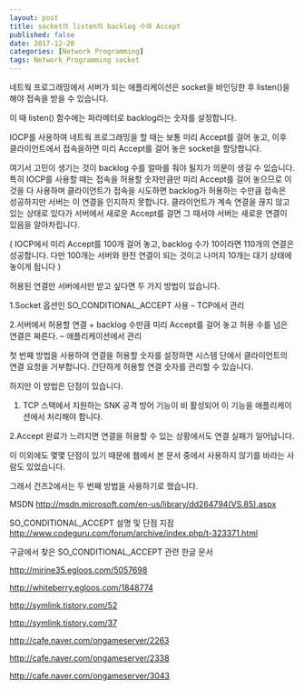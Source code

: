 ```yaml
---
layout: post
title: socket의 listen의 backlog 수와 Accept
published: false
date: 2017-12-20
categories: [Network Programming]
tags: Network_Programming socket
---
```


네트웍 프로그래밍에서 서버가 되는 애플리케이션은 socket을 바인딩한 후 listen()을 해야 접속을 받을 수 있습니다.

이 때 listen() 함수에는 파라메터로 backlog라는 숫자를 설정합니다.

IOCP를 사용하여 네트웍 프로그래밍을 할 때는 보통 미리 Accept를 걸어 놓고, 이후 클라이언트에서 접속을하면 미리 Accept를 걸어 놓은 socket을 할당합니다.



여기서 고민이 생기는 것이 backlog 수를 얼마를 줘야 될지가 의문이 생길 수 있습니다. 특히 IOCP를 사용할 때는 접속을 허용할 숫자만큼만 미리 Accept를 걸어 놓으므로 이것을 다 사용하며 클라이언트가 접속을 시도하면 backlog가 허용하는 수만큼 접속은 성공하지만 서버는 이 연결을 인지하지 못합니다. 클라이언트가 계속 연결을 끊지 않고 있는 상태로 있다가 서버에서 새로운 Accept를 걸면 그 때서야 서버는 새로운 연결이 있음을 알아차립니다.

( IOCP에서 미리 Accept를 100개 걸어 놓고, backlog 수가 10이라면 110개의 연결은 성공합니다. 다만 100개는 서버와 완전 연결이 되는 것이고 나머지 10개는 대기 상태에 놓이게 됩니다 )



허용된 연결만 서버에서만 받고 싶다면 두 가지 방법이 있습니다.

1.Socket 옵션인 SO_CONDITIONAL_ACCEPT 사용 – TCP에서 관리

2.서버에서 허용할 연결 + backlog 수만큼 미리 Accept를 걸어 놓고 허용 수를 넘은 연결은 짜른다. – 애플리케이션에서 관리



첫 번째 방법을 사용하여 연결을 허용할 숫자를 설정하면 시스템 단에서 클라이언트의 연결 요청을 거부합니다. 간단하게 허용할 연결 숫자를 관리할 수 있습니다.

하지만 이 방법은 단점이 있습니다.

1. TCP 스택에서 지원하는 SNK 공격 방어 기능이 비 활성되어 이 기능을 애플리케이션에서 처리해야 합니다.

2.Accept 완료가 느려지면 연결을 허용할 수 있는 상황에서도 연결 실패가 일어납니다.

이 이외에도 몇몇 단점이 있기 때문에 웹에서 본 문서 중에서 사용하지 않기를 바라는 사람도 있었습니다.



그래서 건즈2에서는 두 번째 방법을 사용하기로 했습니다.



MSDN http://msdn.microsoft.com/en-us/library/dd264794(VS.85).aspx

SO_CONDITIONAL_ACCEPT 설명 및 단점 지점 http://www.codeguru.com/forum/archive/index.php/t-323371.html



구글에서 찾은 SO_CONDITIONAL_ACCEPT 관련 한글 문서

http://mirine35.egloos.com/5057698

http://whiteberry.egloos.com/1848774

http://symlink.tistory.com/52

http://symlink.tistory.com/37

http://cafe.naver.com/ongameserver/2263

http://cafe.naver.com/ongameserver/2338

http://cafe.naver.com/ongameserver/3043
